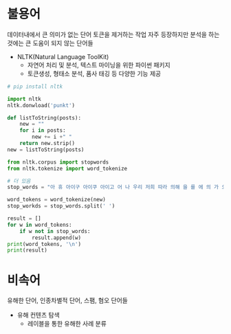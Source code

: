 # 불용어
데이터내에서 큰 의미가 없는 단어 토큰을 제거하는 작업
자주 등장하지만 분석을 하는것에는 큰 도움이 되지 않는 단어들

- NLTK(Natural Language ToolKit)
	- 자연어 처리 및 분석, 텍스트 마이닝을 위한 파이썬 패키지
	- 토큰생성, 형태소 분석, 품사 태깅 등 다양한 기능 제공

```python
# pip install nltk

import nltk
nltk.donwload('punkt')

def listToString(posts):
	new = ""
	for i in posts:
		new += i +" "
	return new.strip()
new = listToString(posts)

```

``` python
from nltk.corpus import stopwords
from nltk.tokenize import word_tokenize

# 더 있음
stop_words = "아 휴 아이구 아이쿠 아이고 어 나 우리 저희 따라 의해 을 를 에 의 가 으로 로 에게 뿐이다 의거하여"

word_tokens = word_tokenize(new)
stop_workds = stop_words.split(' ')

result = []
for w in word_tokens:
	if w not in stop_words:
		result.append(w)
print(word_tokens, '\n')
print(result)

```
# 비속어
유해한 단어, 인종차별적 단어, 스팸, 혐오 단어들
- 유해 컨텐츠 탐색
	- 레이블을 통한 유해한 사례 분류
	